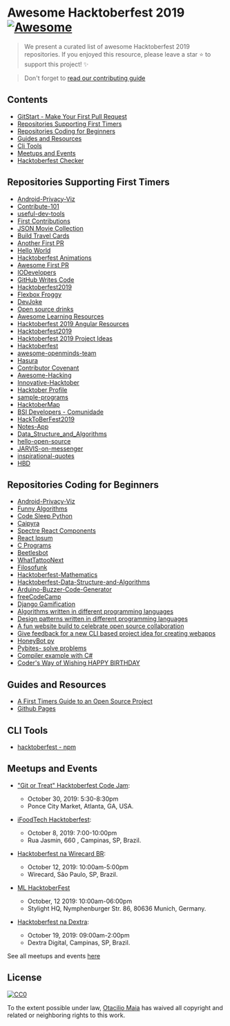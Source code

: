 # Awesome Hacktoberfest 2019 [![Awesome](https://cdn.rawgit.com/sindresorhus/awesome/d7305f38d29fed78fa85652e3a63e154dd8e8829/media/badge.svg)](https://github.com/sindresorhus/awesome)

> We present a curated list of awesome Hacktoberfest 2019 repositories. If you enjoyed this resource, please leave a star :star: to support this project! :sparkles:

> Don't forget to [read our contributing guide](https://github.com/OtacilioN/awesome-hacktoberfest-2019/blob/master/CONTRIBUTING.md)

## Contents

- [GitStart - Make Your First Pull Request](https://github.com/rishabh-bansal/GitStart)
- [Repositories Supporting First Timers](#repositories-supporting-first-timers)
- [Repositories Coding for Beginners](#repositories-coding-for-beginners)
- [Guides and Resources](#guides-and-resources)
- [Cli Tools](#cli-tools)
- [Meetups and Events](#meetups-and-events)
- [Hacktoberfest Checker](https://hacktoberfestchecker.jenko.me/)

## Repositories Supporting First Timers
- [Android-Privacy-Viz](https://github.com/rohitasnair/android-privacy-viz)
- [Contribute-101](https://github.com/RocktimSaikia/Contribute-101)
- [useful-dev-tools](https://github.com/lucasnaja/useful-dev-tools)
- [First Contributions](https://github.com/Roshanjossey/first-contributions)
- [JSON Movie Collection](https://github.com/jsonmc/jsonmc)
- [Build Travel Cards](https://github.com/s-Hale/BuildTravelCards)
- [Another First PR](https://github.com/Joonsang1994/YourFirstPR)
- [Hello World](https://github.com/wsu-lug/hello-world)
- [Hacktoberfest Animations](https://github.com/NiallEccles/Hacktoberfest-animations)
- [Awesome First PR](https://github.com/mungell/awesome-for-beginners)
- [IODevelopers](https://github.com/IODevelopers/hacktoberfest)
- [GitHub Writes Code](https://github.com/JohnPhamous/GitHub-Writes-Code)
- [Hacktoberfest2019](https://github.com/Open-Source-Contributors-JSS/Hacktoberfest2019)
- [Flexbox Froggy](https://github.com/thomaspark/flexboxfroggy)
- [DevJoke](https://github.com/shrutikapoor08/devjoke)
- [Open source drinks](https://github.com/alfg/opendrinks)
- [Awesome Learning Resources](https://github.com/lauragift21/awesome-learning-resources)
- [Hacktoberfest 2019 Angular Resources](https://github.com/timdeschryver/hacktoberfest-2019-angular)
- [Hacktoberfest2019](https://github.com/luanmbrito/NodeJS-Postgresql-Mongodb)
- [Hacktoberfest 2019 Project Ideas](https://github.com/aletaschner/HacktoberFest2019-ProjectIdeas)
- [Hacktoberfest](https://github.com/Joonsang1994/Hacktoberfest)
- [awesome-openminds-team](https://github.com/open-minds/awesome-openminds-team)
- [Hasura](https://github.com/hasura/graphql-engine)
- [Contributor Covenant](https://github.com/ContributorCovenant/contributor_covenant)
- [Awesome-Hacking](https://github.com/Hack-with-Github/Awesome-Hacking)
- [Innovative-Hacktober](https://github.com/InnovativeCoder/Innovative-Hacktober)
- [Hacktober Profile](https://github.com/srinibasbiswal/HacktoberProfile)
- [sample-programs](https://github.com/TheRenegadeCoder/sample-programs)
- [HacktoberMap](https://github.com/abhijitparida/hacktobermap)
- [BSI Developers - Comunidade](https://github.com/bsi-developers/comunidade)
- [HackToBerFest2019](https://github.com/HackToberFeststuff/HackToberFest2019)
- [Notes-App](https://github.com/NullByte08/Notes-App)
- [Data_Structure_and_Algorithms](https://github.com/AshwinKushwah/Data_Structure_and_Algorithms)
- [hello-open-source](https://github.com/mazipan/hello-open-source)
- [JARVIS-on-messenger](https://github.com/swapagarwal/JARVIS-on-Messenger)
- [inspirational-quotes](https://github.com/vinitshahdeo/inspirational-quotes)
- [HBD](https://github.com/vinitshahdeo/HBD)

## Repositories Coding for Beginners

- [Android-Privacy-Viz](https://github.com/rohitasnair/android-privacy-viz)
- [Funny Algorithms](https://github.com/ReciHub/FunnyAlgorithms)
- [Code Sleep Python](https://github.com/prateekiiest/Code-Sleep-Python)
- [Caipyra](https://github.com/jtemporal/caipyra)
- [Spectre React Components](https://github.com/CodeDraken/spectre-react)
- [React Ipsum](https://github.com/CodeDraken/react-ipsum)
- [C Programs](https://github.com/Akanksha1212/C_Programs)
- [Beetlesbot](https://github.com/bleeptrack/beetlesbot/)
- [WhatTattooNext](https://github.com/binarykittenDE/whatTattooNext)
- [Filosofunk](https://github.com/IgorRozani/filosofunk)
- [Hacktoberfest-Mathematics](https://github.com/BaReinhard/Hacktoberfest-Mathematics)
- [Hacktoberfest-Data-Structure-and-Algorithms](https://github.com/BaReinhard/Hacktoberfest-Data-Structure-and-Algorithms)
- [Arduino-Buzzer-Code-Generator](https://github.com/ThiagoAugustoSM/arduino-buzzer-code-generator)
- [freeCodeCamp](https://github.com/freeCodeCamp/freeCodeCamp)
- [Django Gamification](https://github.com/mattjegan/django-gamification)
- [Algorithms written in different programming languages](https://github.com/ZoranPandovski/al-go-rithms)
- [Design patterns written in different programming languages](https://github.com/ZoranPandovski/design-patterns)
- [A fun website build to celebrate open source collaboration](https://github.com/Evie-Skinner18/happy_hacktoberfest_19)
- [Give feedback for a new CLI based project idea for creating webapps](https://github.com/buildtip/create-web-app/issues/60)
- [HoneyBot py](https://github.com/pyhoneybot/honeybot)
- [Pybites- solve problems](https://github.com/pybites/challenges)
- [Compiler example with C#](https://github.com/Tarcioc2/Static-Checker-Compiladores.git)
- [Coder's Way of Wishing HAPPY BIRTHDAY](https://github.com/vinitshahdeo/HBD/issues/1)

## Guides and Resources

- [A First Timers Guide to an Open Source Project](https://auth0.com/blog/a-first-timers-guide-to-an-open-source-project/)
- [Github Pages](https://pages.github.com/)

## CLI Tools

- [hacktoberfest - npm](https://github.com/ziyaddin/hacktoberfest)

## Meetups and Events

- ["Git or Treat" Hacktoberfest Code Jam](https://www.meetup.com/Women-Who-Code-Atlanta/events/264879227/): 
  - October 30, 2019: 5:30-8:30pm
  - Ponce City Market, Atlanta, GA, USA.

- [iFoodTech Hacktoberfest](https://www.meetup.com/pt-BR/iFood-Meetups/events/265318473/):
  - October 8, 2019: 7:00-10:00pm
  - Rua Jasmin, 660 , Campinas, SP, Brazil.

- [Hacktoberfest na Wirecard BR](https://www.eventbrite.com.br/e/hacktoberfest-na-wirecard-br-tickets-75069251151):
  - October 12, 2019: 10:00am-5:00pm
  - Wirecard, São Paulo, SP, Brazil. 

- [ML HacktoberFest](https://www.meetup.com/de-DE/Hacking-Machine-Learning/events/265346430/)
  - October, 12 2019: 10:00am-06:00pm
  - Stylight HQ, Nymphenburger Str. 86, 80636 Munich, Germany.
  
- [Hacktoberfest na Dextra](https://www.sympla.com.br/hacktoberfest-na-dextra__671233):
  - October 19, 2019: 09:00am-2:00pm
  - Dextra Digital, Campinas, SP, Brazil.
  
See all meetups and events [here](https://hacktoberfest.digitalocean.com/events)
## License

[![CC0](http://mirrors.creativecommons.org/presskit/buttons/88x31/svg/cc-zero.svg)](http://creativecommons.org/publicdomain/zero/1.0)

To the extent possible under law, [Otacilio Maia](github.com/OtacilioN) has waived all copyright and related or neighboring rights to this work.
